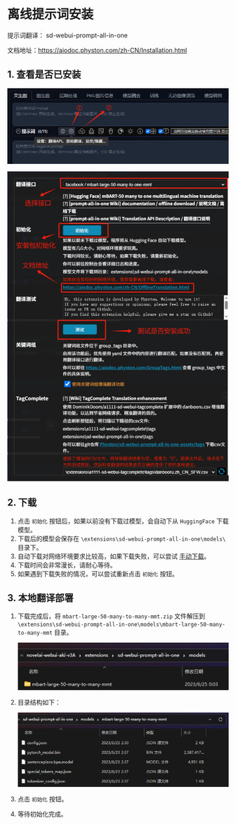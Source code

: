 # 离线提示词安装


提示词翻译： sd-webui-prompt-all-in-one

文档地址：https://aiodoc.physton.com/zh-CN/Installation.html

## 1. 查看是否已安装

![](/application/picture/sd-webui/other/050.png)

![](/application/picture/sd-webui/other/051.png)

## 2. 下载

1.  点击 `初始化` 按钮后，如果以前没有下载过模型，会自动下从 `HuggingFace` 下载模型。
2.  下载后的模型会保存在 `\extensions\sd-webui-prompt-all-in-one\models\` 目录下。
3.  自动下载对网络环境要求比较高，如果下载失败，可以尝试 [手动下载](https://drive.google.com/file/d/1uH76hI-2WcC-jH4yYcg2-Bni90-XwAkd/view?usp=sharing)。
4.  下载时间会非常漫长，请耐心等待。
5.  如果遇到下载失败的情况，可以尝试重新点击 `初始化` 按钮。


## 3. 本地翻译部署

1.  下载完成后，将 `mbart-large-50-many-to-many-mmt.zip` 文件解压到 `\extensions\sd-webui-prompt-all-in-one\models\mbart-large-50-many-to-many-mmt` 目录。
    
    ![](/application/picture/sd-webui/other/052.png)
    
2.  目录结构如下：
    
    ![](/application/picture/sd-webui/other/053.png)
    
3.  点击 `初始化` 按钮。
    
4.  等待初始化完成。


